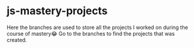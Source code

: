 # js-mastery-projects
Here the branches are used to store all the projects I worked on during the course of mastery😂
Go to the branches to find the projects that was created.
